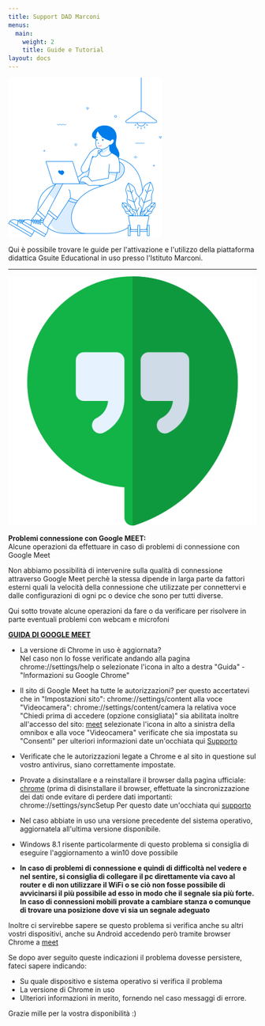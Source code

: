 ```yaml
---
title: Support DAD Marconi
menus:
  main:
    weight: 2
    title: Guide e Tutorial
layout: docs
---
```


![copertina](/images/exp3.png)

Qui è possibile trovare le guide per l'attivazione e l'utilizzo della piattaforma didattica Gsuite Educational in uso presso l'Istituto Marconi.

---

![meet](/images/hangouts.png)


<div class="important">
  <strong>Problemi connessione con Google MEET:</strong> <br>
  Alcune operazioni da effettuare in caso di problemi di connessione con Google Meet<br>

Non abbiamo possibilità di intervenire sulla qualità di connessione attraverso Google Meet perchè la stessa dipende in larga parte da fattori esterni quali la velocità della connessione che utilizzate per connettervi e dalle configurazioni di ogni pc o device che sono per tutti diverse.<br>

Qui sotto trovate alcune operazioni da fare o da verificare per risolvere in parte eventuali problemi con webcam e microfoni

</div>

<strong>[GUIDA DI GOOGLE MEET](https://support.google.com/meet/answer/7380413?hl=it)</strong>

- La versione di Chrome in uso è aggiornata?<br>
  Nel caso non lo fosse verificate andando alla pagina chrome://settings/help
  o selezionate l'icona in alto a destra "Guida" - "Informazioni su Google Chrome"

- Il sito di Google Meet ha tutte le autorizzazioni? per questo accertatevi che in "Impostazioni sito": chrome://settings/content
  alla voce "Videocamera": chrome://settings/content/camera la relativa voce "Chiedi prima di accedere (opzione consigliata)" sia abilitata
  inoltre all'accesso del sito: [meet](https://meet.google.com/) selezionate l'icona in alto a sinistra della omnibox e alla voce "Videocamera" verificate che sia impostata su "Consenti" per ulteriori informazioni date un'occhiata qui [Supporto](https://support.google.com/chrome/answer/114662?hl=it)

- Verificate che le autorizzazioni legate a Chrome e al sito in questione sul vostro antivirus,
  siano correttamente impostate.

- Provate a disinstallare e a reinstallare il browser dalla pagina ufficiale: [chrome](https://www.google.com/intl/it_it/chrome/)
  (prima di disinstallare il browser, effettuate la sincronizzazione dei dati
  onde evitare di perdere dati importanti: chrome://settings/syncSetup
  Per questo date un'occhiata qui [supporto](https://support.google.com/chrome/answer/165139)

- Nel caso abbiate in uso una versione precedente del sistema operativo,
  aggiornatela all'ultima versione disponibile.

- Windows 8.1 risente particolarmente di questo problema si consiglia di eseguire l'aggiornamento a win10 dove possibile<br>

- <strong>In caso di problemi di connessione e quindi di difficoltà nel vedere e nel sentire, si consiglia di collegare il pc direttamente via cavo al router e di non utilizzare il WiFi o se ciò non fosse possibile di avvicinarsi il più possibile ad esso in modo che il segnale sia più forte. In caso di connessioni mobili provate a cambiare stanza o comunque di trovare una posizione dove vi sia un segnale adeguato</strong>

Inoltre ci servirebbe sapere se questo problema si verifica anche su altri vostri dispositivi,
anche su Android accedendo però tramite browser Chrome a [meet](https://meet.google.com/)

Se dopo aver seguito queste indicazioni il problema dovesse persistere, fateci sapere indicando:<br>
- Su quale dispositivo e sistema operativo si verifica il problema
- La versione di Chrome in uso
- Ulteriori informazioni in merito, fornendo nel caso messaggi di errore.

Grazie mille per la vostra disponibilità :)
